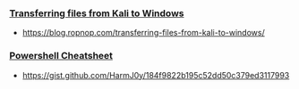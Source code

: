 ### <u>Transferring files from Kali to Windows</u>

- https://blog.ropnop.com/transferring-files-from-kali-to-windows/

### <u>Powershell Cheatsheet</u>

- https://gist.github.com/HarmJ0y/184f9822b195c52dd50c379ed3117993